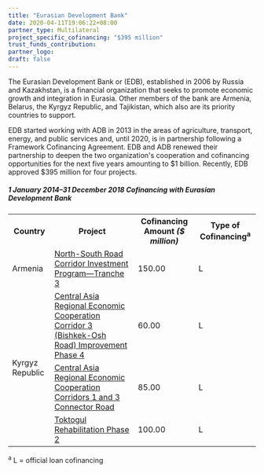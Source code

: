 ```yaml
---
title: "Eurasian Development Bank"
date: 2020-04-11T19:06:22+08:00
partner_type: Multilateral
project_specific_cofinancing: "$395 million"
trust_funds_contribution: 
partner_logo:
draft: false
---
```


The Eurasian Development Bank or (EDB), established in 2006 by Russia and Kazakhstan, is a financial organization that seeks to promote economic growth and integration in Eurasia. Other members of the bank are Armenia, Belarus, the Kyrgyz Republic, and Tajikistan, which also are its priority countries to support. 

EDB started working with ADB in 2013 in the areas of agriculture, transport, energy, and public services and, until 2020, is in partnership following a Framework Cofinancing Agreement. EDB and ADB renewed their partnership to deepen the two organization's cooperation and cofinancing opportunities for the next five years amounting to $1 billion. Recently, EDB approved $395 million for four projects.  

##### _1 January 2014–31 December 2018_ Cofinancing with Eurasian Development Bank

<table class="table">

<tr>
<th>Country</th>
<th>Project</th>
<th>Cofinancing Amount <em>($ million)</em></th>
<th>Type of Cofinancing<sup>a</sup></th>
</tr>
<tr>
<td>Armenia</td>
<td><a href="https://www.adb.org/projects/42145-043/main" target="_blank">North-South Road Corridor Investment Program—Tranche 3</a></td>
<td>150.00 </td>
<td>L</td>
</tr>
<tr>
<td rowspan="3">Kyrgyz Republic</td>
<td><a href="https://www.adb.org/projects/45169-001/main" target="_blank">Central Asia Regional Economic Cooperation Corridor 3 (Bishkek-Osh Road) Improvement Phase 4</a></td>
<td>60.00 </td>
<td>L</td>
</tr>
<tr>
<td><a href="https://www.adb.org/projects/48401-007/main" target="_blank">Central Asia Regional Economic Cooperation Corridors 1 and 3 Connector Road</a></td>
<td>85.00 </td>
<td>L</td>
</tr>
<tr>
<td><a href="https://www.adb.org/projects/46348-003/main" target="_blank">Toktogul Rehabilitation Phase 2</a></td>
<td>100.00 </td>
<td>L</td>
</tr>
</table>

<p class="dr-footnote"><sup>a</sup> L = official loan cofinancing</p>